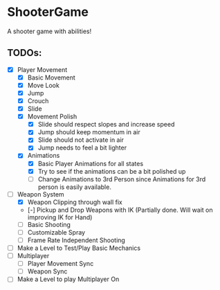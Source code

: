 # ShooterGame
A shooter game with abilities!

## TODOs: 
- [X] Player Movement
    - [X] Basic Movement
    - [X] Move Look
    - [X] Jump
    - [X] Crouch
    - [X] Slide
    - [X] Movement Polish
      - [X] Slide should respect slopes and increase speed
      - [X] Jump should keep momentum in air
      - [X] Slide should not activate in air
      - [X] Jump needs to feel a bit lighter
    - [X] Animations
        - [X] Basic Player Animations for all states
        - [X] Try to see if the animations can be a bit polished up
        - [ ] Change Animations to 3rd Person since Animations for 3rd person is easily available.
- [ ] Weapon System
    - [X] Weapon Clipping through wall fix
    - [-] Pickup and Drop Weapons with IK (Partially done. Will wait on improving IK for Hand)
    - [ ] Basic Shooting
    - [ ] Customizable Spray
    - [ ] Frame Rate Independent Shooting
- [ ] Make a Level to Test/Play Basic Mechanics
- [ ] Multiplayer
    - [ ] Player Movement Sync
    - [ ] Weapon Sync
- [ ] Make a Level to play Multiplayer On
